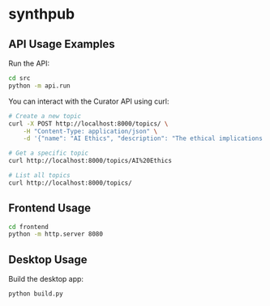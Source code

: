 # synthpub

## API Usage Examples

Run the API:

```bash
cd src
python -m api.run
```

You can interact with the Curator API using curl:

```bash
# Create a new topic
curl -X POST http://localhost:8000/topics/ \
    -H "Content-Type: application/json" \
    -d '{"name": "AI Ethics", "description": "The ethical implications of artificial intelligence in modern society"}'

# Get a specific topic
curl http://localhost:8000/topics/AI%20Ethics

# List all topics
curl http://localhost:8000/topics/
```

## Frontend Usage

```bash 
cd frontend
python -m http.server 8080
```

## Desktop Usage

Build the desktop app:

```bash
python build.py
```

